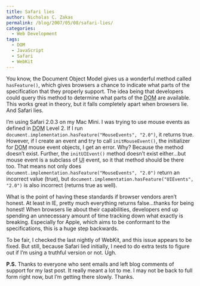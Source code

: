 ```yaml
---
title: Safari lies
author: Nicholas C. Zakas
permalink: /blog/2007/05/08/safari-lies/
categories:
  - Web Development
tags:
  - DOM
  - JavaScript
  - Safari
  - WebKit
---
```

You know, the Document Object Model gives us a wonderful method called `hasFeature()`, which gives browsers a chance to indicate what parts of the specification that they properly support. The idea being that developers could query this method to determine what parts of the <acronym title="Document Object Model">DOM</acronym> are available. This works great in theory, but it falls completely apart when browsers lie. And Safari lies.

I&#8217;m using Safari 2.0.3 on my Mac Mini. I was trying to use mouse events as defined in <acronym title="Document Object Model">DOM</acronym> Level 2. If I run `document.implementation.hasFeature("MouseEvents", "2.0")`, it returns true. However, if I create an event and try to call `initMouseEvent()`, the initializer for <acronym title="Document Object Model">DOM</acronym> mouse event objects, I get an error. Why? Because the method doesn&#8217;t exist. Further, the `initUIEvent()` method doesn&#8217;t exist either&#8230;but mouse event is a subclass of <acronym title="User Interface">UI</acronym> event, so it that method should be there too. That means not only does `document.implementation.hasFeature("MouseEvents", "2.0")` return an incorrect value (true), but `document.implementation.hasFeature("UIEvents", "2.0")` is also incorrect (returns true as well).

What is the point of having these standards if browser vendors aren&#8217;t honest. At least in IE, pretty much everything returns false&#8230;thanks for being honest! When browsers lie about their capabilities, developers end up spending an unnecessary amount of time tracking down what exactly is breaking. Especially for Apple, which aims to be conformant to the specifications, this is a huge step backwards.

To be fair, I checked the last nightly of WebKit, and this issue appears to be fixed. But still, because Safari lied initially, I need to do extra tests to figure out if I&#8217;m using a truthful version or not. Ugh.

**P.S.** Thanks to everyone who sent emails and left blog comments of support for my last post. It really meant a lot to me. I may not be back to full form right now, but I&#8217;m getting there slowly. Thanks.

